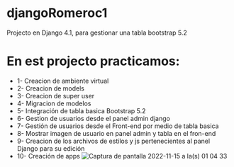 # djangoRomeroc1
Projecto en Django 4.1, para gestionar una tabla bootstrap 5.2

# En est projecto practicamos:

- 1- Creacion de ambiente virtual
- 2- Creacion de models
- 3- Creacion de super user
- 4- Migracion de modelos
- 5- Integración de tabla basica Bootstrap 5.2
- 6- Gestion de usuarios desde el panel admin django
- 7- Gestión de usuarios desde el Front-end por medio de tabla basica
- 8- Mostrar imagen de usuario en panel admin y tabla en el fron-end
- 9- Creacion de los archivos de estilos y js pertenecientes al panel Django para su edición 
- 10- Creación de apps
![Captura de pantalla 2022-11-15 a la(s) 01 04 33](https://user-images.githubusercontent.com/33013656/201825062-7c356d4b-a4c8-4c1b-970d-0692d27964b8.png)
